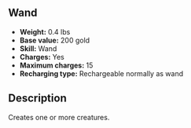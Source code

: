 ## Wand

- **Weight:** 0.4 lbs
- **Base value:** 200 gold
- **Skill:** Wand
- **Charges:** Yes
- **Maximum charges:** 15
- **Recharging type:** Rechargeable normally as wand

## Description

Creates one or more creatures.

